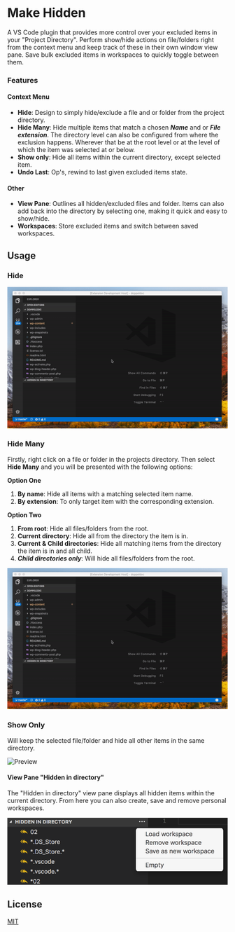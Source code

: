 # Make Hidden
A VS Code plugin that provides more control over your excluded items in your "Project Directory". Perform show/hide actions on file/folders right from the context menu and keep track of these in their own window view pane. Save bulk excluded items in workspaces to quickly toggle between them.

### Features
#### Context Menu
-  **Hide**: Design to simply hide/exclude a file and or folder from the project directory.
-  **Hide Many**: Hide multiple items that match a chosen ***Name*** and or ***File extension***. The directory level can also be configured from where the exclusion happens. Wherever that be at the root level or at the level of which the item was selected at or below.
-  **Show only**: Hide all items within the current directory, except selected item.
-  **Undo Last**: Op's, rewind to last given excluded items state.

#### Other
-  **View Pane**: Outlines all hidden/excluded files and folder. Items can also add back into the directory by selecting one, making it quick and easy to show/hide.
-  **Workspaces**: Store excluded items and switch between saved workspaces.

## Usage
### Hide
![Preview](resources/showcase-hideItem.gif)

### Hide Many
Firstly, right click on a file or folder in the projects directory. Then select **Hide Many** and you will be presented with the following options:

**Option One**
1. **By name**: Hide all items with a matching selected item name.
2. **By extension**: To only target item with the corresponding extension.

**Option Two**
1. **From root**: Hide all files/folders from the root.
2. **Current directory**: Hide all from the directory the item is in.
3. **Current & Child directories**: Hide all matching items from the directory the item is in and all child.
4. ***Child directories only***: Will hide all files/folders from the root.

![Preview](resources/showcase-hideItem.gif)

### Show Only
Will keep the selected file/folder and hide all other items in the same directory.

![Preview](**resources**/showcase-showOnly.gif)

#### View Pane "Hidden in directory"
The "Hidden in directory" view pane displays all hidden items within the current directory. From here you can also create, save and remove personal workspaces.

![Preview](resources/showcase-makeHiddenViewPane.png)

## License
[MIT](LICENSE.md)